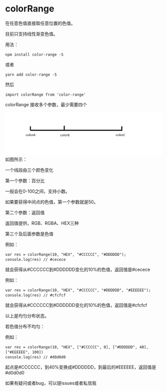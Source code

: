 # colorRange

在任意色值直接取任意位置的色值。

目前只支持线性渐变色值。

用法：

```
npm install color-range -S
```

或者
```
yarn add color-range -S
```

然后

```
import colorRange from 'color-range'
```



colorRange 接收多个参数，最少需要四个

![Image text](https://raw.githubusercontent.com/DongxuYI/img_folder/master/pic1.png)
如图所示：

一个线段由三个颜色变化

第一个参数：百分比

一般会在0-100之间，支持小数。


如果要获得中间点的色值，第一个参数就是50。

第二个参数：返回值

返回值提供，RGB、RGBA、HEX三种

第三个及后面参数是色值

例如：
```
var res = colorRange(10, "HEX", "#CCCCCC", "#DDDDDD");
console.log(res) // #cecece
```
就会获得从#CCCCCC到#DDDDDD变化的10%的色值，返回值是#cecece

例如：
```
var res = colorRange(10, "HEX", "#CCCCCC", "#DDDDDD", "#EEEEEE");
console.log(res) // #cfcfcf
```

就会获得从#CCCCCC到#DDDDDD变化的10%的色值，返回值是#cfcfcf

以上是均匀分布状态。

若色值分布不均匀：

例如：
```
var res = colorRange(10, "HEX", ["#CCCCCC", 0], ["#DDDDDD", 40], ["#EEEEEE", 100])
console.log(res) // #d0d0d0
```
起点是#CCCCCC，到40%变换成#DDDDDD，到最后的#EEEEEE，返回值是#d0d0d0

如果有疑问或者bug，可以提issues或者私信我
